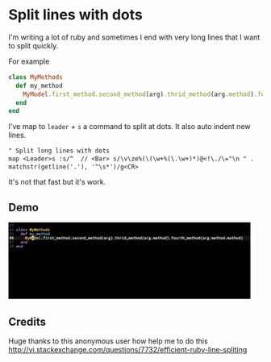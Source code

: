 # Split lines with dots

I'm writing a lot of ruby and sometimes I end with very long lines that I want to split quickly.

For example

```ruby
class MyMethods
  def my_method
    MyModel.first_method.second_method(arg).thrid_method(arg.method).fourth_method(arg.method.mathod)
  end
end
```

I've map to `leader` + `s` a command to split at dots. It also auto indent new lines.

```vim
" Split long lines with dots
map <Leader>s :s/^  // <Bar> s/\v\ze%(\(\w+%(\.\w+)*)@<!\./\="\n " . matchstr(getline('.'), '^\s*')/g<CR>
```

It's not that fast but it's work.

## Demo

![split at dot](split_lines_with_dots.gif)

## Credits

Huge thanks to this anonymous user how help me to do this
http://vi.stackexchange.com/questions/7732/efficient-ruby-line-spliting
